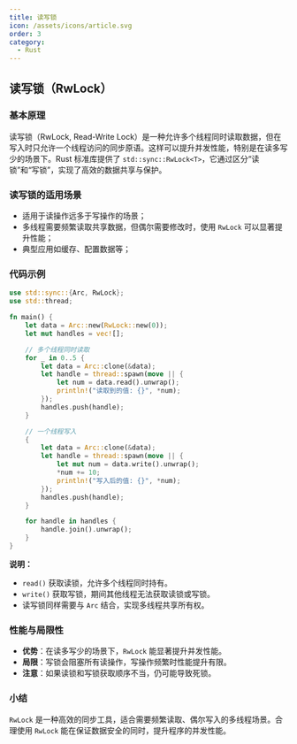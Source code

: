 ```yaml
---
title: 读写锁
icon: /assets/icons/article.svg
order: 3
category:
  - Rust
---
```


## 读写锁（RwLock）

### 基本原理

读写锁（RwLock, Read-Write Lock）是一种允许多个线程同时读取数据，但在写入时只允许一个线程访问的同步原语。这样可以提升并发性能，特别是在读多写少的场景下。Rust 标准库提供了 `std::sync::RwLock<T>`，它通过区分“读锁”和“写锁”，实现了高效的数据共享与保护。

### 读写锁的适用场景

- 适用于读操作远多于写操作的场景；
- 多线程需要频繁读取共享数据，但偶尔需要修改时，使用 `RwLock` 可以显著提升性能；
- 典型应用如缓存、配置数据等；

### 代码示例

```rust
use std::sync::{Arc, RwLock};
use std::thread;

fn main() {
    let data = Arc::new(RwLock::new(0));
    let mut handles = vec![];

    // 多个线程同时读取
    for _ in 0..5 {
        let data = Arc::clone(&data);
        let handle = thread::spawn(move || {
            let num = data.read().unwrap();
            println!("读取到的值: {}", *num);
        });
        handles.push(handle);
    }

    // 一个线程写入
    {
        let data = Arc::clone(&data);
        let handle = thread::spawn(move || {
            let mut num = data.write().unwrap();
            *num += 10;
            println!("写入后的值: {}", *num);
        });
        handles.push(handle);
    }

    for handle in handles {
        handle.join().unwrap();
    }
}
```

**说明：**

- `read()` 获取读锁，允许多个线程同时持有。
- `write()` 获取写锁，期间其他线程无法获取读锁或写锁。
- 读写锁同样需要与 `Arc` 结合，实现多线程共享所有权。

### 性能与局限性

- **优势**：在读多写少的场景下，`RwLock` 能显著提升并发性能。
- **局限**：写锁会阻塞所有读操作，写操作频繁时性能提升有限。
- **注意**：如果读锁和写锁获取顺序不当，仍可能导致死锁。

### 小结

`RwLock` 是一种高效的同步工具，适合需要频繁读取、偶尔写入的多线程场景。合理使用 `RwLock` 能在保证数据安全的同时，提升程序的并发性能。

